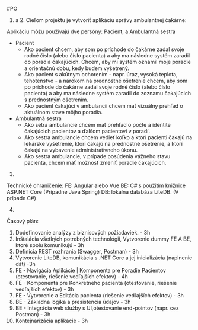 #PO

1. a 2.
Cieľom projektu je vytvoriť aplikáciu správy ambulantnej čakárne:

Aplikáciu môžu používajú dve persóny: Pacient, a Ambulantná sestra

* Pacient
    * Ako pacient chcem, aby som po príchode do čakárne zadal svoje rodné číslo (alebo číslo pacienta) a aby ma následne systém zaradil do poradia čakajúcich. Chcem, aby mi systém oznámil moje poradie a orientačnú dobu, kedy budem vyšetrený.
    * Ako pacient s akútnym ochorením - napr. úraz, vysoká teplota, tehotenstvo - a nárokom na prednostné ošetrenie chcem, aby som po príchode do čakárne zadal svoje rodné čislo (alebo číslo pacienta) a aby ma následne systém zaradil do zoznamu čakajúcich s prednostným ošetrením.
    * Ako pacient čakajúci v ambulancii chcem mať vizuálny prehľad o aktuálnom stave môjho poradia.
* Ambulantná sestra
    * Ako setra ambulancie chcem mať prehľad o počte a identite čakajúcich pacientov a ďalšom pacientovi v poradí.
    * Ako sestra ambulancie chcem vedieť koľko a ktorí pacienti čakajú na lekárske vyšetrenie, ktorí čakajú na prednostné ošetrenie, a ktorí čakajú na vybavenie administratívneho úkonu.
    * Ako sestra ambulancie, v prípade posúdenia vážneho stavu pacienta, chcem mať možnosť zmeniť poradie čakajúcich.

3.
Technické ohraničenie:
FE: Angular alebo Vue
BE: C# s použitím knižnice ASP.NET Core (Prípadne Java Spring)
DB: lokálna databáza LiteDB. (V prípade C#)

4.
Časový plán:
1. Dodefinovanie analýzy z biznisových požiadaviek.   - 3h
2. Inštalácia všetkých potrebných technológií, Vytvorenie dummy FE A BE, ktoré spolu komunikujú    - 3h
3. Definícia REST rozhrania (Swagger, Postman)     - 3h
4. Vytvorenie LiteDB, komunikácia s .NET Core a jej inicializácia (naplnenie dát) -3h
5. FE - Navigácia Aplikácie | Komponenta pre Poradie Pacientov (otestovanie, riešenie vedľajších efektov) - 4h
6. FE - Komponenta pre Konkretneho pacienta (otestovanie, riešenie vedľajších efektov) - 3h
7. FE - Vytvorenie a Editácia pacienta (riešenie vedľajších efektov) - 3h
8. BE - Základna logika a presistencia údajov - 3h 
9. BE - Integrácia web služby s UI,otestovanie end-pointov (napr. cez Postman) - 3h
10. Kontejnarizácia aplikácie - 3h
